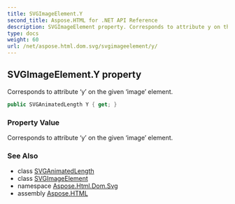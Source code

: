 ```yaml
---
title: SVGImageElement.Y
second_title: Aspose.HTML for .NET API Reference
description: SVGImageElement property. Corresponds to attribute y on the given image element
type: docs
weight: 60
url: /net/aspose.html.dom.svg/svgimageelement/y/
---
```

## SVGImageElement.Y property

Corresponds to attribute ‘y’ on the given ‘image’ element.

```csharp
public SVGAnimatedLength Y { get; }
```

### Property Value

Corresponds to attribute ‘y’ on the given ‘image’ element.

### See Also

* class [SVGAnimatedLength](../../../aspose.html.dom.svg.datatypes/svganimatedlength/)
* class [SVGImageElement](../)
* namespace [Aspose.Html.Dom.Svg](../../../aspose.html.dom.svg/)
* assembly [Aspose.HTML](../../../)
